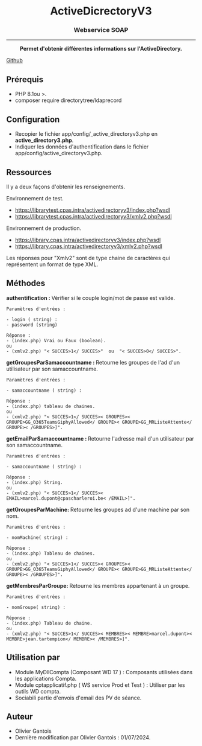 <h1  align="center">ActiveDicrectoryV3</h1>

<h3  align="center">Webservice SOAP</h3>

<hr>

  

<p  align="center">


  

<center><strong>Permet d'obtenir différentes informations sur l'ActiveDirectory.</strong> </center>

  

<p  align="center">

<a  href="https://github.com/CPAS-Charleroi-Informatique/Active_Directory_V3.git">Github</a>

</p>

  
  

##  Prérequis

  - PHP 8.1ou >.
  - composer require directorytree/ldaprecord

  

##  Configuration

  

- Recopier le fichier app/config/_active_directoryv3.php en **active_directory3.php**.
- Indiquer les données d'authentification dans le fichier app/config/active_directoryv3.php.

## Ressources 

Il y a deux façons d'obtenir les renseignements.   

Environnement de test. 
 - https://librarytest.cpas.intra/activedirectoryv3/index.php?wsdl
 - https://librarytest.cpas.intra/activedirectoryv3/xmlv2.php?wsdl

Environnement de production. 
 - https://library.cpas.intra/activedirectoryv3/index.php?wsdl
 - https://library.cpas.intra/activedirectoryv3/xmlv2.php?wsdl

Les réponses pour "Xmlv2" sont de type chaine de caractères qui représentent un format de type XML.

## Méthodes

<strong>authentification : </strong> Vérifier si le couple login/mot de passe est valide.

	Paramètres d'entrées : 

	- login ( string) : 
	- password (string)

	Réponse :
	- (index.php) Vrai ou Faux (boolean).
	ou
	- (xmlv2.php) "< SUCCES>1</ SUCCES>"  ou  "< SUCCES>0</ SUCCES>".

<strong>getGroupesParSamaccountname : </strong> Retourne les groupes de l'ad d'un utilisateur par son samaccountname.

	Paramètres d'entrées : 

	- samaccountname ( string) : 

	Réponse :
	- (index.php) tableau de chaines.
	ou
	- (xmlv2.php) "< SUCCES>1</ SUCCES>< GROUPES>< GROUPE>GG_O365TeamsGiphyAllowed</ GROUPE>< GROUPE>GG_MRListeAttente</ GROUPE>< /GROUPES>]".

<strong>getEmailParSamaccountname : </strong> Retourne l'adresse mail d'un utilisateur par son samaccountname.

	Paramètres d'entrées : 

	- samaccountname ( string) : 

	Réponse :
	- (index.php) String.
	ou
	- (xmlv2.php) "< SUCCES>1</ SUCCES>< EMAIL>marcel.dupont@cpascharleroi.be< /EMAIL>]".

<strong>getGroupesParMachine: </strong> Retourne les groupes ad d'une machine par son nom.

	Paramètres d'entrées : 

	- nomMachine( string) : 

	Réponse :
	- (index.php) Tableau de chaines.
	ou
	- (xmlv2.php) "< SUCCES>1</ SUCCES>< GROUPES>< GROUPE>GG_O365TeamsGiphyAllowed</ GROUPE>< GROUPE>GG_MRListeAttente</ GROUPE>< /GROUPES>]".

<strong>getMembresParGroupe: </strong> Retourne les membres appartenant à un groupe.

	Paramètres d'entrées : 

	- nomGroupe( string) : 

	Réponse :
	- (index.php) Tableau de chaine.
	ou
	- (xmlv2.php) "< SUCCES>1</ SUCCES>< MEMBRES>< MEMBRE>marcel.dupont>< MEMBRE>jean.tartempion</ MEMBRE>< /MEMBRES>]".


## Utilisation par 

- Module MyDllCompta (Composant WD 17 ) : Composants utilisées dans les applications Compta.
- Module cptapplicatif.php ( WS service Prod et Test ) : Utiliser par les outils WD compta.
- Sociabili partie d'envois d'email des PV de séance.

## Auteur 

- Olivier Gantois 
- Dernière modification par Olivier Gantois : 01/07/2024.
 
			
	
	
